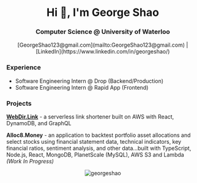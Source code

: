 <h1 align="center">Hi 👋, I'm George Shao</h1>
<h3 align="center">Computer Science @ University of Waterloo</h3>

<p align="center">[GeorgeShao123@gmail.com](mailto:GeorgeShao123@gmail.com) | [LinkedIn](https://www.linkedin.com/in/georgeshao/)</p>

### Experience
- Software Engineering Intern @ Drop (Backend/Production)
- Software Engineering Intern @ Rapid App (Frontend)

### Projects
**[WebDir.Link](https://webdir.link)** - a serverless link shortener built on AWS with React, DynamoDB, and GraphQL

**Alloc8.Money** - an application to backtest portfolio asset allocations and select stocks using financial statement data, technical indicators, key financial ratios, sentiment analysis, and other data...built with TypeScript, Node.js, React, MongoDB, PlanetScale (MySQL), AWS S3 and Lambda _(Work In Progress)_

<p align="center"> <img src="https://komarev.com/ghpvc/?username=georgeshao" alt="georgeshao" /> </p>

